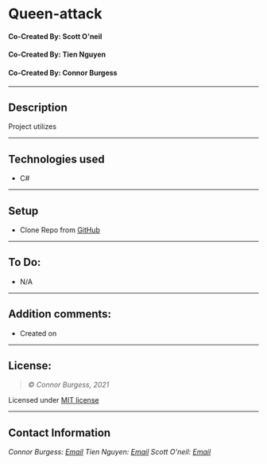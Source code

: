 # Queen-attack
#### Co-Created By: Scott O'neil 
#### Co-Created By: Tien Nguyen
#### Co-Created By: Connor Burgess 

* * *

## Description  
Project utilizes 

* * *

## Technologies used
* C#

* * *

## Setup 
* Clone Repo from [GitHub](https://github.com/spnoneil/queen-attack)


* * *

## To Do:
* N/A

* * *

## Addition comments:
* Created on 

* * *

## License:
> *&copy; Connor Burgess, 2021*

Licensed under [MIT license](https://mit-license.org/)

* * *

## Contact Information
_Connor Burgess: [Email](connorburgesscodes@gmail.com)_
_Tien Nguyen:  [Email]()_
_Scott O'neil: [Email](scottieoneil@gmail.com)_